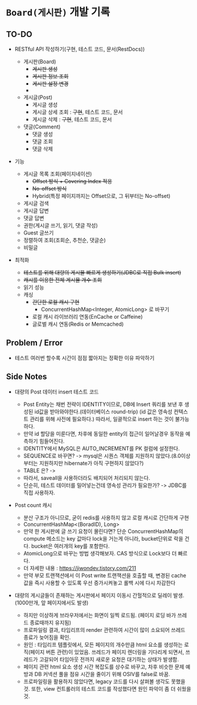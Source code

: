 # `Board(게시판)` 개발 기록

## TO-DO
* RESTful API 작성하기(구현, 테스트 코드, 문서(RestDocs))
  * 게시판(Board)
    * ~~게시판 생성~~
    * ~~게시판 정보 조회~~
    * ~~게시판 설정 변경~~ 
    * 
  * 게시글(Post)
    * 게시글 생성
    * 게시글 상세 조회 : ~~구현~~, 테스트 코드, 문서
    * 게시글 삭제 : ~~구현~~, 테스트 코드, 문서
  * 댓글(Comment)
    * 댓글 생성
    * 댓글 조회
    * 댓글 삭제  

* 기능
  * 게시글 목록 조회(페이지네이션)
    * ~~Offset 방식 + Covering Index 적용~~
    * ~~No-offset 방식~~
    * Hybrid(특정 페이지까지는 Offset으로, 그 뒤부터는 No-offset)
  * 게시글 검색
  * 게시글 답변
  * 댓글 답변
  * 권한(게시글 쓰기, 읽기, 댓글 작성)
  * Guest 글쓰기
  * 정렬하여 조회(조회순, 추천순, 댓글순)
  * 비밀글
    
* 최적화
  - ~~테스트를 위해 대량의 게시물 빠르게 생성하기(JDBC로 직접 Bulk insert)~~
  - ~~캐시를 이용한 전체 게시물 개수 조회~~ 
  - 읽기 성능 
  - 캐싱 
    - ~~간단한 로컬 캐시 구현~~ 
      - ConcurrentHashMap<Integer, AtomicLong> 로 바꾸기
    - 로컬 캐시 라이브러리 연동(EnCache or Caffeine)
    - 글로벌 캐시 연동(Redis or Memcached)



  
## Problem / Error
* 테스트 여러번 할수록 시간이 점점 짧아지는 정확한 이유 파악하기

## Side Notes
* 대량의 Post 데이터 insert 테스트 코드
  * Post Entity는 채번 전략이 IDENTITY이므로, DB에 Insert 쿼리를 보낸 후 생성된 id값을 받아와야한다.(데이터베이스 round-trip) (id 값은 영속성 컨텍스트 관리를 위해 사전에 필요하다.) 따라서, 일괄적으로 insert 하는 것이 불가능하다.
  * 만약 id 할당을 미룬다면, 차후에 동일한 entity의 접근이 일어날경우 동작을 예측하기 힘들어진다.
  * IDENTITY에서 MySQL은 AUTO_INCREMENT를 PK 컬럼에 설정한다.
  * SEQUENCE로 바꾸면? -> mysql은 시퀀스 객체를 지원하지 않았다.(8.0이상부터는 지원하지만 hibernate가 아직 구현하지 않았다?)
  * TABLE 은? ->
  * 따라서, saveall을 사용하더라도 배치되어 처리되지 않는다.
  * 단순히, 테스트 데이터를 밀어넣는건데 영속성 관리가 필요한가? -> JDBC를 직접 사용하자.
    

* Post count 캐시
  * 분산 구조가 아니므로, 굳이 redis를 사용하지 않고 로컬 캐시로 간단하게 구현
  * ConcurrentHashMap<(BoradID), Long> 
  * 만약 한 게시판에 글 쓰기 요청이 몰린다면? 단순 ConcurrentHashMap의 compute 메소드는 key 값마다 lock을 거는게 아니라, bucket단위로 락을 건다. bucket은 여러개의 key를 포함한다.
  * AtomicLong으로 바꾸는 방법 생각해보자. CAS 방식으로 Lock보다 더 빠르다. 
  * 더 자세한 내용 : https://jiwondev.tistory.com/211
  * 만약 부모 트랜잭션에서 이 Post write 트랜잭션을 호출할 때, 변경된 cache 값을 즉시 사용할 수 있도록 우선 증가시켜놓고 롤백 시에 다시 차감한다


* 대량의 게시글들이 존재하는 게시판에서 페이지 이동시 간헐적으로 딜레이 발생. (1000만개, 앞 페이지에서도 발생)
  * 하지만 이상하게 브라우저에서는 화면이 일찍 로드됨. (페이지 로딩 바가 쓰레드 종료때까지 유지됨)
  * 프로파일링 결과, 타임리프의 render 관련하여 시간이 많이 소요되어 쓰레드 종료가 늦어짐을 확인.
  * 원인 : 타임리프 템플릿에서, 모든 페이지의 개수만큼 html 요소를 생성하는 로직(페이지 버튼 관련)이 있었음. 쓰레드가 페이지 렌더링을 기다리게 되면서, 쓰레드가 고갈되어 타임아웃 전까지 새로운 요청은 대기하는 상태가 발생함.
  * 페이지 관련 html 요소 생성 시간 복잡도를 상수로 바꾸고, 차후 비슷한 문제 예방과 DB 커넥션 풀을 점유 시간을 줄이기 위해 OSIV를 false로 바꿈.  
  * 프로파일링을 활용하지 않았다면, legacy 코드를 다시 살펴볼 생각도 못했을 것. 또한, view 컨트롤러의 테스트 코드를 작성했다면 원인 파악이 좀 더 쉬웠을 것.